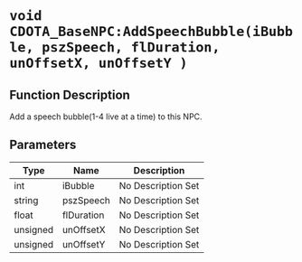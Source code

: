 # `void CDOTA_BaseNPC:AddSpeechBubble(iBubble, pszSpeech, flDuration, unOffsetX, unOffsetY )`
## Function Description
Add a speech bubble(1-4 live at a time) to this NPC.
## Parameters
Type|Name|Description
--|--|--
int|iBubble|No Description Set
string|pszSpeech|No Description Set
float|flDuration|No Description Set
unsigned|unOffsetX|No Description Set
unsigned|unOffsetY|No Description Set
